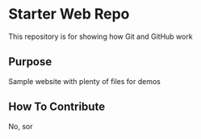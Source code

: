 # Starter Web Repo

This repository is for showing how Git and GitHub work

## Purpose

Sample website with plenty of files for demos

## How To Contribute

No, sor
